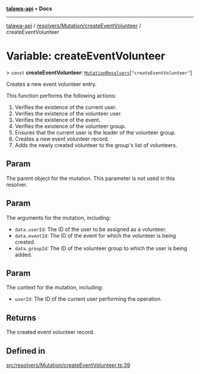 [**talawa-api**](../../../../README.md) • **Docs**

***

[talawa-api](../../../../modules.md) / [resolvers/Mutation/createEventVolunteer](../README.md) / createEventVolunteer

# Variable: createEventVolunteer

\> `const` **createEventVolunteer**: [`MutationResolvers`](../../../../types/generatedGraphQLTypes/type-aliases/MutationResolvers.md)\[`"createEventVolunteer"`\]

Creates a new event volunteer entry.

This function performs the following actions:
1. Verifies the existence of the current user.
2. Verifies the existence of the volunteer user.
3. Verifies the existence of the event.
4. Verifies the existence of the volunteer group.
5. Ensures that the current user is the leader of the volunteer group.
6. Creates a new event volunteer record.
7. Adds the newly created volunteer to the group's list of volunteers.

## Param

The parent object for the mutation. This parameter is not used in this resolver.

## Param

The arguments for the mutation, including:
  - `data.userId`: The ID of the user to be assigned as a volunteer.
  - `data.eventId`: The ID of the event for which the volunteer is being created.
  - `data.groupId`: The ID of the volunteer group to which the user is being added.

## Param

The context for the mutation, including:
  - `userId`: The ID of the current user performing the operation.

## Returns

The created event volunteer record.

## Defined in

[src/resolvers/Mutation/createEventVolunteer.ts:39](https://github.com/PalisadoesFoundation/talawa-api/blob/5e38dbf44e47f2fc703410fad29ab5c8f7f26c77/src/resolvers/Mutation/createEventVolunteer.ts#L39)
